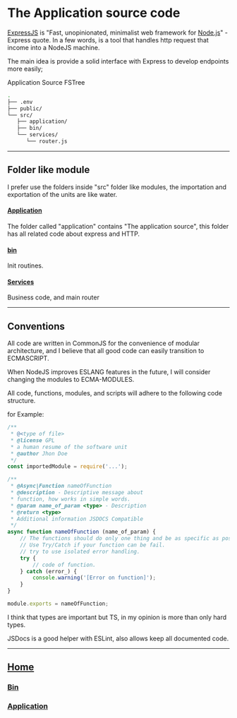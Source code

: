 # The Application source code

[ExpressJS](https://expressjs.com) is "Fast, unopinionated, minimalist web framework for [Node.js](https://nodejs.org/en/)" - Express quote.
In a few words, is a tool that handles http request that income into a NodeJS machine.

The main idea is provide a solid interface with Express to develop endpoints more easily;

Application Source FSTree
```bash
.
├── .env
├── public/
└── src/
   ├── application/
   ├── bin/
   └── services/
      └── router.js
```
---
## Folder like module
I prefer use the folders inside "src" folder like modules, the importation and exportation of the units are like water.
#### [Application](./application/)
The folder called "application" contains "The application source", this folder has all related code about express and HTTP.
#### [bin](./bin)
Init routines.
#### [Services](./services)
Business code, and main router

---
## Conventions

All code are written in CommonJS for the convenience of modular architecture, and I believe that all good code can easily transition to ECMASCRIPT.

When NodeJS improves ESLANG features in the future, I will consider changing the modules to ECMA-MODULES.

All code, functions, modules, and scripts will adhere to the following code structure.

for Example:

```JavaScript
/**
 * @<type of file>
 * @license GPL
 * a human resume of the software unit
 * @author Jhon Doe
 */
const importedModule = require('...');

/**
 * @Async|Function nameOfFunction
 * @description - Descriptive message about
 * function, how works in simple words.
 * @param name_of_param <type> - Description
 * @return <type>
 * Additional information JSDOCS Compatible
 */
async function nameOfFunction (name_of_param) {
    // The functions should do only one thing and be as specific as possible.
    // Use Try/Catch if your function can be fail.
    // try to use isolated error handling.
    try {
        // code of function.
    } catch (error_) {
        console.warning('[Error on function]');
    }
}

module.exports = nameOfFunction;
```

I think that types are important but TS, in my opinion is more than only hard
types.

JSDocs is a good helper with ESLint, also allows keep all documented code.

---

## [Home](../)
### [Bin](./bin/)
### [Application](./application/)

